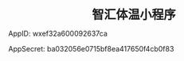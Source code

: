 <center><font size="5"><b>智汇体温小程序</b></font></center>

AppID: wxef32a600092637ca

AppSecret: ba032056e0715bf8ea417650f4cb0f83

